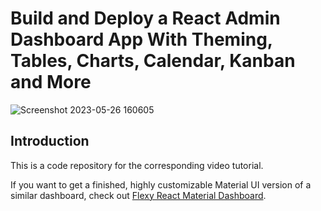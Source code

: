# Build and Deploy a React Admin Dashboard App With Theming, Tables, Charts, Calendar, Kanban and More
![Screenshot 2023-05-26 160605](https://github.com/StarterCode11/admin-dashboard-app/assets/115452842/741b0694-6846-457d-a6bd-3df6718dd164)


## Introduction
This is a code repository for the corresponding video tutorial.

If you want to get a finished, highly customizable Material UI version of a similar dashboard, check out [Flexy React Material Dashboard](https://www.wrappixel.com/templates/flexy-react-material-dashboard-admin/?ref=257&campaign=Flexy).


